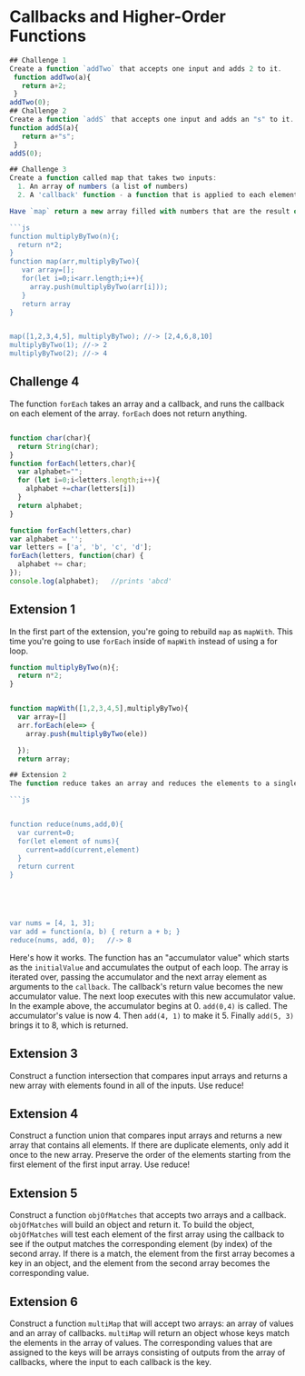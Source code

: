 # Callbacks and Higher-Order Functions
```js
## Challenge 1
Create a function `addTwo` that accepts one input and adds 2 to it.
 function addTwo(a){
   return a+2;
 }
addTwo(0);
## Challenge 2
Create a function `addS` that accepts one input and adds an "s" to it.
function addS(a){
   return a+"s";
 }
addS(0);

## Challenge 3
Create a function called map that takes two inputs:
  1. An array of numbers (a list of numbers)
  2. A 'callback' function - a function that is applied to each element of the array (inside of the function 'map')

Have `map` return a new array filled with numbers that are the result of using the 'callback' function on each element of the input array.

```js
function multiplyByTwo(n){;
  return n*2;
}
function map(arr,multiplyByTwo){
   var array=[];
   for(let i=0;i<arr.length;i++){
     array.push(multiplyByTwo(arr[i]));
   }
   return array
}


map([1,2,3,4,5], multiplyByTwo); //-> [2,4,6,8,10]
multiplyByTwo(1); //-> 2
multiplyByTwo(2); //-> 4
```

## Challenge 4
The function `forEach` takes an array and a callback, and runs the callback on each element of the array. `forEach` does not return anything.

```js

function char(char){
  return String(char);
}
function forEach(letters,char){
  var alphabet="";
  for (let i=0;i<letters.length;i++){
    alphabet +=char(letters[i])
  }
  return alphabet;
}

function forEach(letters,char)
var alphabet = '';
var letters = ['a', 'b', 'c', 'd'];
forEach(letters, function(char) {
  alphabet += char;
});
console.log(alphabet);   //prints 'abcd'
```

## Extension 1
In the first part of the extension, you're going to rebuild `map` as `mapWith`. This time you're going to use `forEach` inside of `mapWith` instead of using a for loop.
```js
function multiplyByTwo(n){;
  return n*2;
}


function mapWith([1,2,3,4,5],multiplyByTwo){
  var array=[]
  arr.forEach(ele=> {
    array.push(multiplyByTwo(ele))

  });
  return array;

## Extension 2
The function reduce takes an array and reduces the elements to a single value. For example it can sum all the numbers, multiply them, or any operation that you can put into a function.

```js


function reduce(nums,add,0){
  var current=0;
  for(let element of nums){
    current=add(current,element)
  }
  return current
}





var nums = [4, 1, 3];
var add = function(a, b) { return a + b; }
reduce(nums, add, 0);   //-> 8
```

Here's how it works. The function has an "accumulator value" which starts as the `initialValue` and accumulates the output of each loop. The array is iterated over, passing the accumulator and the next array element as arguments to the `callback`. The callback's return value becomes the new accumulator value. The next loop executes with this new accumulator value. In the example above, the accumulator begins at 0. `add(0,4)` is called. The accumulator's value is now 4. Then `add(4, 1)` to make it 5. Finally `add(5, 3)` brings it to 8, which is returned.

## Extension 3
Construct a function intersection that compares input arrays and returns a new array with elements found in all of the inputs. Use reduce!


## Extension 4
Construct a function union that compares input arrays and returns a new array that contains all elements. If there are duplicate elements, only add it once to the new array. Preserve the order of the elements starting from the first element of the first input array. Use reduce!

## Extension 5
Construct a function `objOfMatches` that accepts two arrays and a callback. `objOfMatches` will build an object and return it. To build the object, `objOfMatches` will test each element of the first array using the callback to see if the output matches the corresponding element (by index) of the second array. If there is a match, the element from the first array becomes a key in an object, and the element from the second array becomes the corresponding value.

## Extension 6
Construct a function `multiMap` that will accept two arrays: an array of values and an array of callbacks. `multiMap` will return an object whose keys match the elements in the array of values. The corresponding values that are assigned to the keys will be arrays consisting of outputs from the array of callbacks, where the input to each callback is the key.

```